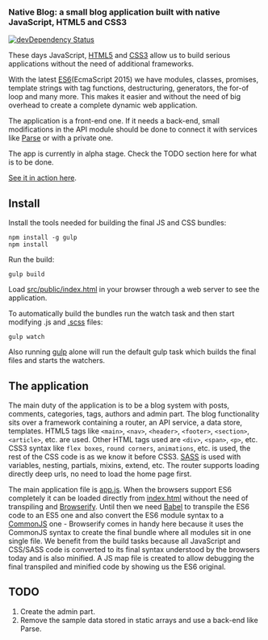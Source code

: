 ### Native Blog: a small blog application built with native JavaScript, HTML5 and CSS3

[![devDependency Status](https://david-dm.org/iliyan-trifonov/native-blog/dev-status.svg)](https://david-dm.org/iliyan-trifonov/native-blog#info=devDependencies)

These days JavaScript, [HTML5](http://www.w3schools.com/html/html5_intro.asp) 
and [CSS3](http://www.w3schools.com/css/css3_intro.asp) allow us to build serious applications without the need of 
additional frameworks.

With the latest [ES6](http://es6-features.org)(EcmaScript 2015) we have modules, classes, promises, template strings 
with tag functions, destructuring, generators, the for-of loop and many more. This makes it easier and without the 
need of big overhead to create a complete dynamic web application.

The application is a front-end one. If it needs a back-end, small modifications in the API module should be done 
to connect it with services like [Parse](https://parse.com/) or with a private one.

The app is currently in alpha stage. Check the TODO section here for what is to be done.

[See it in action here](https://native-blog.iliyan-trifonov.com "Native Blog").

## Install

Install the tools needed for building the final JS and CSS bundles:

    npm install -g gulp
    npm install
    
Run the build:

    gulp build

Load [src/public/index.html](src/public/index.html) in your browser through a web server to see the application.

To automatically build the bundles run the watch task and then start modifying .js and [.scss](http://sass-lang.com/) 
files:

    gulp watch
    
Also running [gulp](http://gulpjs.com/) alone will run the default gulp task which builds the final files and starts 
the watchers.

## The application

The main duty of the application is to be a blog system with posts, comments, categories, tags, authors and admin part.
The blog functionality sits over a framework containing a router, an API service, a data store, templates.
HTML5 tags like `<main>`, `<nav>`, `<header>`, `<footer>`, `<section>`, `<article>`, etc. are used. Other HTML tags 
used are `<div>`, `<span>`, `<p>`, etc.
CSS3 syntax like `flex boxes`, `round corners`, `animations`, etc. is used, the rest of the CSS code is as we know it 
before CSS3. [SASS](http://sass-lang.com/) is used with variables, nesting, partials, mixins, extend, etc. 
The router supports loading directly deep urls, no need to load the home page first.

The main application file is [app.js](src/public/js/app.js). When the browsers support ES6 completely it can be loaded 
directly from [index.html](src/public/index.html) without the need of transpiling 
and [Browserify](http://browserify.org/). 
Until then we need [Babel](http://babeljs.io/) to transpile the ES6 code to an ES5 one and also convert the ES6 module 
syntax to a [CommonJS](http://www.commonjs.org/specs/modules/1.0/) one - Browserify comes in handy here because it uses 
the CommonJS syntax to create the final bundle where all modules sit in one single file. We benefit from the build 
tasks because all JavaScript and CSS/SASS code is converted to its final syntax understood by the browsers today and is 
also minified.
A JS map file is created to allow debugging the final transpiled and minified code by showing us the ES6 original.

## TODO

 1. Create the admin part.
 3. Remove the sample data stored in static arrays and use a back-end like Parse.
